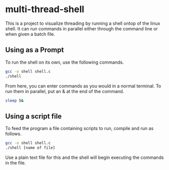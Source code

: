 # multi-thread-shell
This is a project to visualize threading by running a shell ontop of the linux shell. It can run commands in parallel either through the command line or when given a batch file.

## Using as a Prompt
To run the shell on its own, use the following commands.
```bash
gcc -o shell shell.c
./shell
```
From here, you can enter commands as you would in a normal terminal. To run them in parallel, put an & at the end of the command.
```bash
sleep 5&
```

## Using a script file
To feed the program a file containing scripts to run, compile and run as follows.
```bash
gcc -o shell shell.c
./shell [name of file]
```
Use a plain text file for this and the shell will begin executing the commands in the file.
